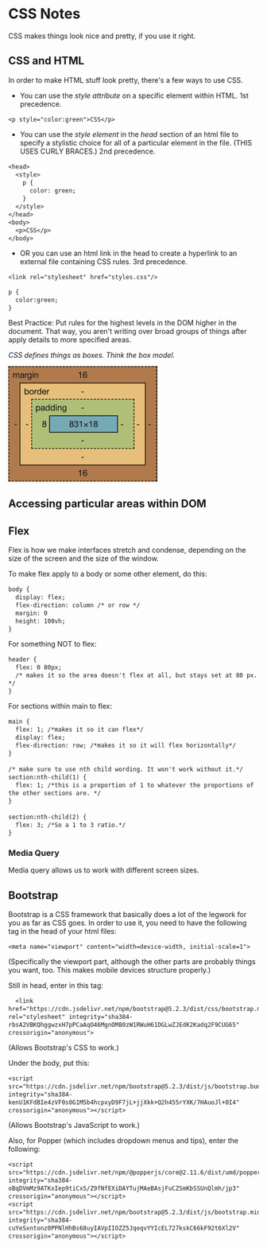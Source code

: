 # CSS Notes
CSS makes things look nice and pretty, if you use it right.

## CSS and HTML
In order to make HTML stuff look pretty, there's a few ways to use CSS.

* You can use the *style attribute* on a specific element within HTML. 1st precedence.
```
<p style="color:green">CSS</p>
```
* You can use the *style element* in the *head* section of an html file to specify a stylistic choice for all of a particular element in the file. (THIS USES CURLY BRACES.) 2nd precedence.
```
<head>
  <style>
    p {
      color: green;
    }
  </style>
</head>
<body>
  <p>CSS</p>
</body>
```
* OR you can use an html link in the head to create a hyperlink to an external file containing CSS rules. 3rd precedence.
```
<link rel="stylesheet" href="styles.css"/>
```
```
p {
  color:green;
}
```
Best Practice: Put rules for the highest levels in the DOM higher in the document. That way, you aren't writing over broad groups of things after apply details to more specified areas.

*CSS defines things as boxes. Think the box model.*

![alt text](image.png)

## Accessing particular areas within DOM



## Flex

Flex is how we make interfaces stretch and condense, depending on the size of the screen and the size of the window.

To make flex apply to a body or some other element, do this: 
```
body {
  display: flex;
  flex-direction: column /* or row */
  margin: 0
  height: 100vh;
}
```

For something NOT to flex:
```
header {
  flex: 0 80px;
  /* makes it so the area doesn't flex at all, but stays set at 80 px. */
}
```

For sections within main to flex:

```
main {
  flex: 1; /*makes it so it can flex*/
  display: flex;
  flex-direction: row; /*makes it so it will flex horizontally*/
}

/* make sure to use nth child wording. It won't work without it.*/
section:nth-child(1) {
  flex: 1; /*this is a proportion of 1 to whatever the proportions of the other sections are. */
}

section:nth-child(2) {
  flex: 3; /*So a 1 to 3 ratio.*/
}
```

### Media Query
Media query allows us to work with different screen sizes.

## Bootstrap

Bootstrap is a CSS framework that basically does a lot of the legwork for you as far as CSS goes.
In order to use it, you need to have the following tag in the head of your html files:

```
<meta name="viewport" content="width=device-width, initial-scale=1">
```
(Specifically the viewport part, although the other parts are probably things you want, too. This makes mobile devices structure properly.)

Still in head, enter in this tag:

```
  <link href="https://cdn.jsdelivr.net/npm/bootstrap@5.2.3/dist/css/bootstrap.min.css" rel="stylesheet" integrity="sha384-rbsA2VBKQhggwzxH7pPCaAqO46MgnOM80zW1RWuH61DGLwZJEdK2Kadq2F9CUG65" crossorigin="anonymous">
```
(Allows Bootstrap's CSS to work.)


Under the body, put this:

```
<script src="https://cdn.jsdelivr.net/npm/bootstrap@5.2.3/dist/js/bootstrap.bundle.min.js" integrity="sha384-kenU1KFdBIe4zVF0s0G1M5b4hcpxyD9F7jL+jjXkk+Q2h455rYXK/7HAuoJl+0I4" crossorigin="anonymous"></script>
```

(Allows Bootstrap's JavaScript to work.)

Also, for Popper (which includes dropdown menus and tips), enter the following:

```
<script src="https://cdn.jsdelivr.net/npm/@popperjs/core@2.11.6/dist/umd/popper.min.js" integrity="sha384-oBqDVmMz9ATKxIep9tiCxS/Z9fNfEXiDAYTujMAeBAsjFuCZSmKbSSUnQlmh/jp3" crossorigin="anonymous"></script>
<script src="https://cdn.jsdelivr.net/npm/bootstrap@5.2.3/dist/js/bootstrap.min.js" integrity="sha384-cuYeSxntonz0PPNlHhBs68uyIAVpIIOZZ5JqeqvYYIcEL727kskC66kF92t6Xl2V" crossorigin="anonymous"></script>
```